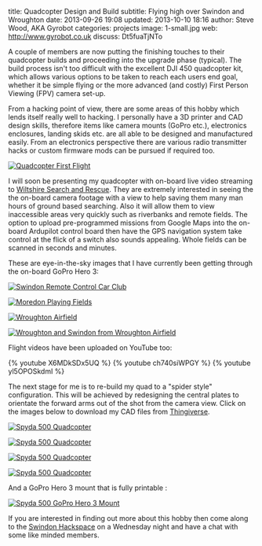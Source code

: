 title:        Quadcopter Design and Build
subtitle:     Flying high over Swindon and Wroughton
date:         2013-09-26 19:08
updated:      2013-10-10 18:16
author:       Steve Wood, AKA Gyrobot
categories:   projects
image:        1-small.jpg
web:          http://www.gyrobot.co.uk
discuss:      Dt5fuaTjNTo


A couple of members are now putting the finishing touches to their quadcopter builds and proceeding into the upgrade phase (typical). The build process isn't too difficult with the excellent DJI 450 quadcopter kit, which allows various options to be taken to reach each users end goal, whether it be simple flying or the more advanced (and costly) First Person Viewing (FPV) camera set-up.

<!-- more -->

From a hacking point of view, there are some areas of this hobby which lends itself really well to hacking. I personally have a 3D printer and CAD design skills, therefore items like camera mounts (GoPro etc.), electronics enclosures, landing skids etc. are all able to be designed and manufactured easily. From an electronics perspective there are various radio transmitter hacks or custom firmware mods can be pursued if required too.

[![Quadcopter First Flight](2-small.jpg)](2.jpg)

I will soon be presenting my quadcopter with on-board live video streaming to [Wiltshire Search and Rescue](http://wilsar.org.uk/ "http://wilsar.org.uk/"). They are extremely interested in seeing the the on-board camera footage with a view to help saving them many man hours of ground based searching. Also it will allow them to view inaccessible areas very quickly such as riverbanks and remote fields. The option to upload pre-programmed missions from Google Maps into the on-board Ardupilot control board then have the GPS navigation system take control at the flick of a switch also sounds appealing. Whole fields can be scanned in seconds and minutes.

These are eye-in-the-sky images that I have currently been getting through the on-board GoPro Hero 3:

[![Swindon Remote Control Car Club](3-small.jpg)](3.jpg)

[![Moredon Playing Fields](4-small.jpg)](4.jpg)

[![Wroughton Airfield](5-small.jpg)](5.jpg)

[![Wroughton and Swindon from Wroughton Airfield](6-small.jpg)](6.jpg)

Flight videos have been uploaded on YouTube too:

{% youtube X6MDkSDx5UQ %}
{% youtube ch740siWPGY %}
{% youtube yl5OPOSkdmI %}

The next stage for me is to re-build my quad to a "spider style" configuration. This will be achieved by redesigning the central plates to orientate the forward arms out of the shot from the camera view. Click on the images below to download my CAD files from [Thingiverse](http://www.thingiverse.com/ "http://www.thingiverse.com/").

[![Spyda 500 Quadcopter](Render2.png)](http://www.thingiverse.com/thing:160607)

[![Spyda 500 Quadcopter](Render3.png)](http://www.thingiverse.com/thing:160607)

[![Spyda 500 Quadcopter](8-small.jpg)](8.jpg)

[![Spyda 500 Quadcopter](7-small.jpg)](7.jpg)

And a GoPro Hero 3 mount that is fully printable :

[![Spyda 500 GoPro Hero 3 Mount](Render4.png)](http://www.thingiverse.com/thing:163107)

If you are interested in finding out more about this hobby then come along to the [Swindon Hackspace](/about/#weekly-meetings "{{ site.url }}/about/") on a Wednesday night and have a chat with some like minded members.


